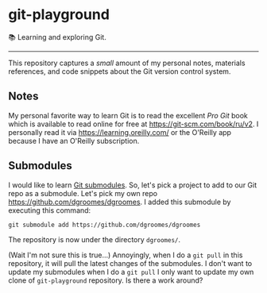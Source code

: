 # git-playground

📚 Learning and exploring Git.

---

This repository captures a _small_ amount of my personal notes, materials references, and code snippets about the Git
version control system.

## Notes

My personal favorite way to learn Git is to read the excellent _Pro Git_ book which is available to read online for free
at <https://git-scm.com/book/ru/v2>. I personally read it via <https://learning.oreilly.com/> or the O'Reilly app
because I have an O'Reilly subscription. 

## Submodules

I would like to learn [Git submodules](https://git-scm.com/book/en/v2/Git-Tools-Submodules). So, let's pick a project to
add to our Git repo as a submodule. Let's pick my own repo <https://github.com/dgroomes/dgroomes>. I added this
submodule by executing this command:

```
git submodule add https://github.com/dgroomes/dgroomes
``` 

The repository is now under the directory `dgroomes/`.

(Wait I'm not sure this is true...) Annoyingly, when I do a `git pull` in this repository, it will pull the latest changes of the submodules. I don't want
to update my submodules when I do a `git pull` I only want to update my own clone of `git-playground` repository. Is
there a work around?
